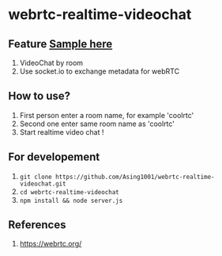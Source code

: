 # webrtc-realtime-videochat
## Feature [Sample here](https://webrtc-realtime-videochat.herokuapp.com/)
1. VideoChat by room
2. Use socket.io to exchange metadata for webRTC 

## How to use?
1. First person enter a room name, for example 'coolrtc'
2. Second one enter same room name as 'coolrtc'
3. Start realtime video chat !

## For developement
1.  `git clone https://github.com/Asing1001/webrtc-realtime-videochat.git`
2.  `cd webrtc-realtime-videochat`
3.  `npm install && node server.js`

## References
1. https://webrtc.org/
